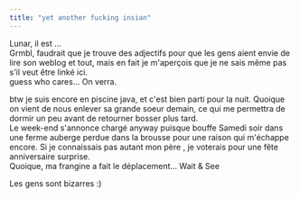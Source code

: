 ```yaml
---
title: "yet another fucking insian"
---
```


Lunar, il est ...  
Grmbl, faudrait que je trouve des adjectifs pour que les gens aient envie de
lire son weblog et tout, mais en fait je m'aperçois que je ne sais même pas
s'il veut être linké ici.  
guess who cares... On verra.

btw je suis encore en piscine java, et c'est bien parti pour la nuit. Quoique
on vient de nous enlever sa grande soeur demain, ce qui me permettra de dormir
un peu avant de retourner bosser plus tard.  
Le week-end s'annonce chargé anyway puisque bouffe Samedi soir dans une ferme
auberge perdue dans la brousse pour une raison qui m'échappe encore. Si je
connaissais pas autant mon père , je voterais pour une fête anniversaire
surprise.  
Quoique, ma frangine a fait le déplacement... Wait & See

Les gens sont bizarres :)

